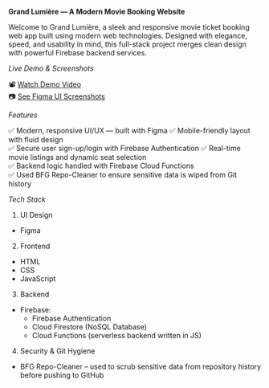 **Grand Lumière — A Modern Movie Booking Website**

Welcome to Grand Lumière, a sleek and responsive movie ticket booking web app built using modern web technologies. Designed with elegance, speed, and usability in mind, this full-stack project merges clean design with powerful Firebase backend services.


*Live Demo & Screenshots*

📽️ [Watch Demo Video](#)  
📷 [See Figma UI Screenshots](#)



*Features*

✅ Modern, responsive UI/UX — built with Figma 
✅ Mobile-friendly layout with fluid design  
✅ Secure user sign-up/login with Firebase Authentication 
✅ Real-time movie listings and dynamic seat selection  
✅ Backend logic handled with Firebase Cloud Functions  
✅ Used BFG Repo-Cleaner to ensure sensitive data is wiped from Git history  


 *Tech Stack*

1. UI Design
- Figma

2. Frontend
- HTML
- CSS
- JavaScript

3. Backend
- Firebase:
  - Firebase Authentication
  - Cloud Firestore (NoSQL Database)
  - Cloud Functions (serverless backend written in JS)

4. Security & Git Hygiene
- BFG Repo-Cleaner – used to scrub sensitive data from repository history before pushing to GitHub
